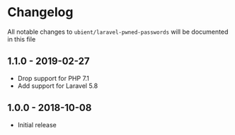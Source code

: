# Changelog

All notable changes to `ubient/laravel-pwned-passwords` will be documented in this file

## 1.1.0 - 2019-02-27
- Drop support for PHP 7.1
- Add support for Laravel 5.8

## 1.0.0 - 2018-10-08
- Initial release
